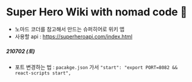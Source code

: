 # Super Hero Wiki with nomad code 🦾

- 노마드 코더를 참고해서 만드는 슈퍼히어로 위키 앱
- 사용할 api : https://superheroapi.com/index.html

##### 210702 (토)

- 포트 변경하는 법 : `pacakge.json` 가서 `"start": "export PORT=8082 && react-scripts start",`